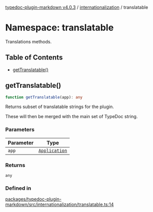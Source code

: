 [typedoc-plugin-markdown v4.0.3](../../../README.md) / [internationalization](../../README.md) / translatable

# Namespace: translatable

Translations methods.

## Table of Contents

* [getTranslatable()](#gettranslatable)

## getTranslatable()

```ts
function getTranslatable(app): any
```

Returns subset of translatable strings for the plugin.

These will then be merged with the main set of TypeDoc string.

### Parameters

| Parameter | Type                                                              |
| --------- | ----------------------------------------------------------------- |
| `app`     | [`Application`](https://typedoc.org/api/classes/Application.html) |

### Returns

`any`

### Defined in

[packages/typedoc-plugin-markdown/src/internationalization/translatable.ts:14](https://github.com/typedoc2md/typedoc-plugin-markdown/blob/a350891d3362a78bb12907d480645f9c5cefd0d6/packages/typedoc-plugin-markdown/src/internationalization/translatable.ts#L14)
